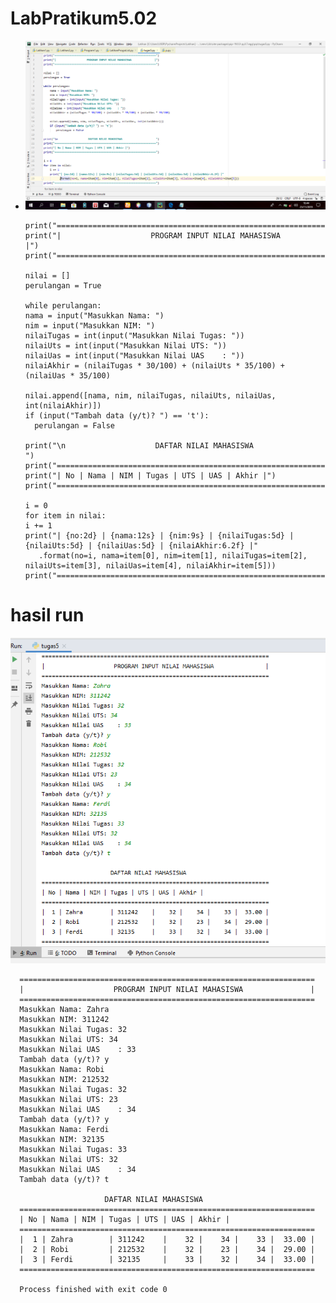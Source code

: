 # LabPratikum5.02
- ![](https://github.com/aditya-sultan/LabPratikum5.02/blob/master/latuhan5.PNG)

      print("==================================================================")
      print("|                    PROGRAM INPUT NILAI MAHASISWA               |")
      print("==================================================================")

      nilai = []
      perulangan = True

      while perulangan:
      nama = input("Masukkan Nama: ")
      nim = input("Masukkan NIM: ")
      nilaiTugas = int(input("Masukkan Nilai Tugas: "))
      nilaiUts = int(input("Masukkan Nilai UTS: "))
      nilaiUas = int(input("Masukkan Nilai UAS    : "))
      nilaiAkhir = (nilaiTugas * 30/100) + (nilaiUts * 35/100) + (nilaiUas * 35/100)

      nilai.append([nama, nim, nilaiTugas, nilaiUts, nilaiUas, int(nilaiAkhir)])
      if (input("Tambah data (y/t)? ") == 't'):
        perulangan = False

      print("\n                    DAFTAR NILAI MAHASISWA                      ")
      print("==================================================================")
      print("| No | Nama | NIM | Tugas | UTS | UAS | Akhir |")
      print("==================================================================")

      i = 0
      for item in nilai:
      i += 1
      print("| {no:2d} | {nama:12s} | {nim:9s} | {nilaiTugas:5d} | {nilaiUts:5d} | {nilaiUas:5d} | {nilaiAkhir:6.2f} |"
         .format(no=i, nama=item[0], nim=item[1], nilaiTugas=item[2], nilaiUts=item[3], nilaiUas=item[4], nilaiAkhir=item[5]))
      print("==================================================================")

# hasil run

![](https://github.com/aditya-sultan/LabPratikum5.02/blob/master/Capture.PNG)

      ==================================================================
      |                    PROGRAM INPUT NILAI MAHASISWA               |
      ==================================================================
      Masukkan Nama: Zahra
      Masukkan NIM: 311242
      Masukkan Nilai Tugas: 32
      Masukkan Nilai UTS: 34
      Masukkan Nilai UAS    : 33
      Tambah data (y/t)? y
      Masukkan Nama: Robi
      Masukkan NIM: 212532
      Masukkan Nilai Tugas: 32
      Masukkan Nilai UTS: 23
      Masukkan Nilai UAS    : 34
      Tambah data (y/t)? y
      Masukkan Nama: Ferdi
      Masukkan NIM: 32135
      Masukkan Nilai Tugas: 33
      Masukkan Nilai UTS: 32
      Masukkan Nilai UAS    : 34
      Tambah data (y/t)? t

                         DAFTAR NILAI MAHASISWA                      
      ==================================================================
      | No | Nama | NIM | Tugas | UTS | UAS | Akhir |
      ==================================================================
      |  1 | Zahra        | 311242    |    32 |    34 |    33 |  33.00 |
      |  2 | Robi         | 212532    |    32 |    23 |    34 |  29.00 |
      |  3 | Ferdi        | 32135     |    33 |    32 |    34 |  33.00 |
      ==================================================================

      Process finished with exit code 0
